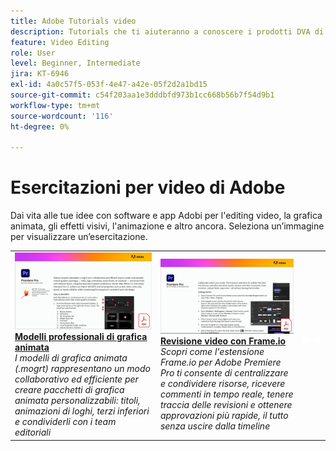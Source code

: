 ```yaml
---
title: Adobe Tutorials video
description: Tutorials che ti aiuteranno a conoscere i prodotti DVA di Adobe
feature: Video Editing
role: User
level: Beginner, Intermediate
jira: KT-6946
exl-id: 4a0c57f5-053f-4e47-a42e-05f2d2a1bd15
source-git-commit: c54f203aa1e3dddbfd973b1cc668b56b7f54d9b1
workflow-type: tm+mt
source-wordcount: '116'
ht-degree: 0%

---
```


# Esercitazioni per video di Adobe

Dai vita alle tue idee con software e app Adobi per l&#39;editing video, la grafica animata, gli effetti visivi, l&#39;animazione e altro ancora. Seleziona un’immagine per visualizzare un’esercitazione.

<table>
<tr>
 <td>
   <a href="motion-graphics-templates.md">
      <img alt="Modelli professionali per grafica animata" src="assets/MORGTs.png" />
   </a>
    <div>
   <a href="motion-graphics-templates.md"><strong>Modelli professionali di grafica animata</strong></a>
    </div>
    <em>I modelli di grafica animata (.mogrt) rappresentano un modo collaborativo ed efficiente per creare pacchetti di grafica animata personalizzabili: titoli, animazioni di loghi, terzi inferiori e condividerli con i team editoriali</em>
    <br>
  </td>
  <td>
   <a href="video-review-frame-io.md">
      <img alt="Revisione video con Frame-io" src="assets/Videoreviewwithframe.png" />
   </a>
    <div>
   <a href="video-review-frame-io.md"><strong>Revisione video con Frame.io</strong></a>
    </div>
    <em>Scopri come l'estensione Frame.io per Adobe Premiere Pro ti consente di centralizzare e condividere risorse, ricevere commenti in tempo reale, tenere traccia delle revisioni e ottenere approvazioni più rapide, il tutto senza uscire dalla timeline</em>
    <br>
  </td>
  <td>
    <img alt="Spaziatore" src="../assets/acrobat_PDF_whitespacer_96.png" />
    <div>
    <br>
  </td>
  <td>
    <img alt="Spaziatore" src="../assets/acrobat_PDF_whitespacer_96.png" />
    <div>
    <br>
  </td>
</tr>
</table>
